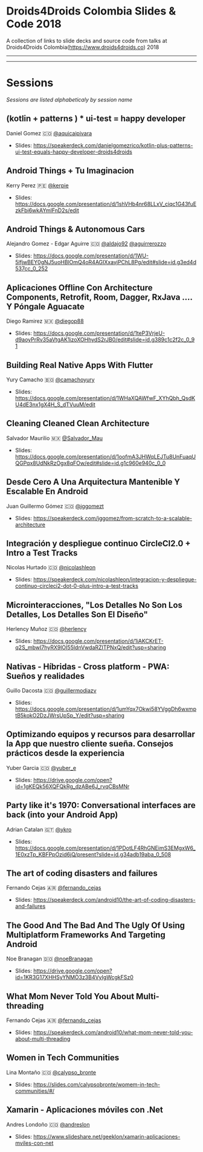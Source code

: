 Droids4Droids Colombia Slides & Code 2018
==============

A collection of links to slide decks and source code from talks at Droids4Droids Colombia(https://www.droids4droids.co) 2018


-----


-----

# Sessions

_Sessions are listed alphabeticaly by session name_



## (kotlin + patterns ) * ui-test = happy developer
Daniel Gomez :colombia: [@aquicaipivara](https://github.com/caipivara)

* Slides: https://speakerdeck.com/danielgomezrico/kotlin-plus-patterns-ui-test-equals-happy-developer-droids4droids


## Android Things + Tu Imaginacion
Kerry Perez :peru: [@kerpie](https://twitter.com/kerpie)

* Slides: https://docs.google.com/presentation/d/1shVHb4nr68LLxV_ciqc1G43fuEzkFbi6wkAYmlFnD2s/edit


## Android Things & Autonomous Cars
Alejandro Gomez - Edgar Aguirre :colombia: [@aldajo92](https://twitter.com/aldajo92) [@aguirrerozzo](https://twitter.com/aguirrerozzo)

* Slides: https://docs.google.com/presentation/d/1WU-5lfjwBEY0gNJ5uoHBlOmQ4oR4AGIXxavjPChL8Pg/edit#slide=id.g3ed4d537cc_0_252


## Aplicaciones Offline Con Architecture Components, Retrofit, Room, Dagger, RxJava .... Y Póngale Aguacate
Diego Ramirez :mexico: [@diegop88](https://twitter.com/diegop88)

* Slides: https://docs.google.com/presentation/d/1teP3VrjeU-d9aoyPrRv35aVtgAK1izoXOHhydS2rJB0/edit#slide=id.g389c1c2f2c_0_91


## Building Real Native Apps With Flutter
Yury Camacho :bolivia: [@camachoyury](https://twitter.com/camachoyury)

* Slides: https://docs.google.com/presentation/d/1WHaXQAWfwF_XYhQbh_QsdKU4dE3nx1gX4H_S_dTVuuM/edit


## Cleaning Cleaned Clean Architecture
Salvador Maurilio :mexico: [@Salvador_Mau](https://twitter.com/Salvador_Mau)

* Slides: https://docs.google.com/presentation/d/1oofmA3JHWqLEJTu8UnFuaqUQGPqx8UdNkRzOgx8qFOw/edit#slide=id.g1c960e940c_0_0


## Desde Cero A Una Arquitectura Mantenible Y Escalable En Android
Juan Guillermo Gómez :colombia: [@jggomezt](https://twitter.com/jggomezt)

* Slides: https://speakerdeck.com/jggomez/from-scratch-to-a-scalable-architecture


## Integración y despliegue continuo CircleCI2.0 + Intro a Test Tracks
Nicolas Hurtado :colombia: [@nicolashleon](https://twitter.com/nicolashleon)

* Slides: https://speakerdeck.com/nicolashleon/integracion-y-despliegue-continuo-circleci2-dot-0-plus-intro-a-test-tracks


## Microinteracciones, "Los Detalles No Son Los Detalles, Los Detalles Son El Diseño"
Herlency Muñoz :colombia: [@herlency](https://twitter.com/herlency)

* Slides: https://docs.google.com/presentation/d/1iAKCKrET-q2S_mbwI7hyRX9lOI55ldnVwdaRZITPNxQ/edit?usp=sharing


## Nativas - Híbridas - Cross platform - PWA: Sueños y realidades
Guillo Dacosta :colombia: [@guillermodiazv](https://twitter.com/guillermodiazv)

* Slides: https://docs.google.com/presentation/d/1umYqx7Okwi58YVggDh6wxmptB5kokO2DzJWrsUpSp_Y/edit?usp=sharing 


## Optimizando equipos y recursos para desarrollar la App que nuestro cliente sueña. Consejos prácticos desde la experiencia
Yuber Garcia :colombia: [@yuber_e](https://twitter.com/yuber_e)

* Slides: https://drive.google.com/open?id=1gKEQk56XQFQkRg_dzABe6J_rvqCBsMNr


## Party like it's 1970: Conversational interfaces are back (into your Android App)
Adrian Catalan :guatemala: [@ykro](https://twitter.com/ykro)

* Slides: https://docs.google.com/presentation/d/1PDotLF4RhGNEimS3EMgxW6_1E0xzTp_KBFPpOzid6jQ/present?slide=id.g34adb19aba_0_508


## The art of coding disasters and failures
Fernando Cejas :argentina: [@fernando_cejas](https://twitter.com/fernando_cejas)

* Slides: https://speakerdeck.com/android10/the-art-of-coding-disasters-and-failures


## The Good And The Bad And The Ugly Of Using Multiplatform Frameworks And Targeting Android
Noe Branagan 🇩🇴 [@noeBranagan](https://twitter.com/noeBranagan)

* Slides: https://drive.google.com/open?id=1KR3G17XHHSyYNMO3z3B4VyIgWcgkFSz0


## What Mom Never Told You About Multi-threading
Fernando Cejas :argentina: [@fernando_cejas](https://twitter.com/fernando_cejas)


* Slides: https://speakerdeck.com/android10/what-mom-never-told-you-about-multi-threading


## Women in Tech Communities
Lina Montaño :colombia: [@calypso_bronte](https://twitter.com/calypso_bronte)

* Slides: https://slides.com/calypsobronte/womem-in-tech-communities/#/



## Xamarin - Aplicaciones móviles con .Net
Andres Londoño :colombia: [@andreslon](https://twitter.com/andreslon)

* Slides: https://www.slideshare.net/geeklon/xamarin-aplicaciones-mviles-con-net

